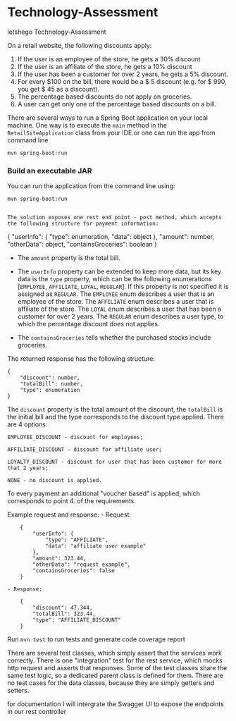 # Technology-Assessment
letshego Technology-Assessment

On a retail website, the following discounts apply:
1. If the user is an employee of the store, he gets a 30% discount
2. If the user is an affiliate of the store, he gets a 10% discount
3. If the user has been a customer for over 2 years, he gets a 5% discount.
4. For every $100 on the bill, there would be a $ 5 discount (e.g. for $ 990, you get $ 45
as a discount).
5. The percentage based discounts do not apply on groceries.
6. A user can get only one of the percentage based discounts on a bill.


There are several ways to run a Spring Boot application on your local machine. One way is to execute the `main` method in the `RetailSiteApplication` class from your IDE.or one can run the app from command line
```shell
mvn spring-boot:run
```

### Build an executable JAR
You can run the application from the command line using:
```
mvn spring-boot:run


The solution exposes one rest end point - post method, which accepts the following structure for payment information:
```
{
	"userInfo": {
		"type": enumeration,
		"data": object
	},
	"amount": number,
	"otherData": object,
	"containsGroceries": boolean
}
- The `amount` property is the total bill.

- The `userInfo` property can be extended to keep more data, but its key data is the `type` property, which can be the following enumerations [`EMPLOYEE`, `AFFILIATE`, `LOYAL`, `REGULAR`]. If this property is not specified it is assigned as `REGULAR`.
    The `EMPLOYEE` enum describes a user that is an employee of the store.
    The `AFFILIATE` enum describes a user that is affiliate of the store.
    The `LOYAL` enum describes a user that has been a customer for over 2 years.
    The `REGULAR` enum describes a user type, to which the percentage discount does not applies.

- The `containsGroceries` tells whether the purchased stocks include groceries.

The returned response has the following structure:
```
{
    "discount": number,
    "totalBill": number,
    "type": enumeration
}
```

The `discount` property is the total amount of the discount, the `totalBill` is the initial bill and the type corresponds to the discount type applied.
There are 4 options:

    EMPLOYEE_DISCOUNT - discount for employees;

    AFFILIATE_DISCOUNT - discount for affiliate user;

    LOYALTY_DISCOUNT - discount for user that has been customer for more that 2 years;

    NONE - no discount is applied.

To every payment an additional "voucher based" is applied, which corresponds to point 4. of the requirements.

Example request and response:
    - Request:
```
    {
        "userInfo": {
            "type": "AFFILIATE",
            "data": "affiliate user example"
        },
        "amount": 323.44,
        "otherData": "request example",
        "containsGroceries": false
    }
```
    - Response:
```
    {
        "discount": 47.344,
        "totalBill": 323.44,
        "type": "AFFILIATE_DISCOUNT"
    }
```
Run `mvn test` to run tests and generate code coverage report

There are several test classes, which simply assert that the services work correctly. There is one "integration" test for the rest service, which mocks http request and asserts that responses. Some of the test classes share the same test logic, so a dedicated parent class is defined for them.
There are no test cases for the data classes, because they are simply getters and setters.
 
 for documentation I will intergrate the Swagger UI to expose the endpoints in our rest controller 




